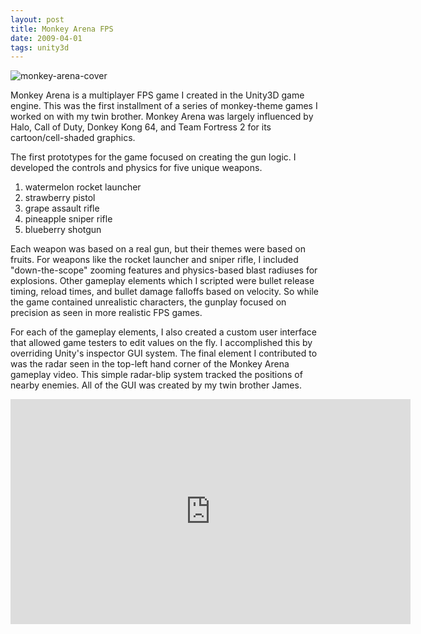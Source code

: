 ```yaml
---
layout: post
title: Monkey Arena FPS
date: 2009-04-01 
tags: unity3d
---
```


![monkey-arena-cover](https://s3.us-east-2.amazonaws.com/jarrodparkes.com/monkey-arena-cover.png "Monkey Arena")

Monkey Arena is a multiplayer FPS game I created in the Unity3D game engine. This was the first installment of a series of monkey-theme games I worked on with my twin brother. Monkey Arena was largely influenced by Halo, Call of Duty, Donkey Kong 64, and Team Fortress 2 for its cartoon/cell-shaded graphics.

The first prototypes for the game focused on creating the gun logic. I developed the controls and physics for five unique weapons.

1. watermelon rocket launcher
2. strawberry pistol
3. grape assault rifle
4. pineapple sniper rifle
5. blueberry shotgun

Each weapon was based on a real gun, but their themes were based on fruits. For weapons like the rocket launcher and sniper rifle, I included "down-the-scope" zooming features and physics-based blast radiuses for explosions. Other gameplay elements which I scripted were bullet release timing, reload times, and bullet damage falloffs based on velocity. So while the game contained unrealistic characters, the gunplay focused on precision as seen in more realistic FPS games.

For each of the gameplay elements, I also created a custom user interface that allowed game testers to edit values on the fly. I accomplished this by overriding Unity's inspector GUI system. The final element I contributed to was the radar seen in the top-left hand corner of the Monkey Arena gameplay video. This simple radar-blip system tracked the positions of nearby enemies. All of the GUI was created by my twin brother James.

<div class="video-wrapper">
    <iframe width="640" height="360" src="https://www.youtube.com/embed/DvEvQvvq4mQ" frameborder="0" allowfullscreen></iframe>
</div>
